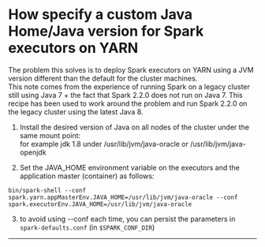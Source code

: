 # How specify a custom Java Home/Java version for Spark executors on YARN

The problem this solves is to deploy Spark executors on YARN using a JVM version
different than the default for the cluster machines.   
This note comes from the experience of running Spark on a legacy cluster still using Java 7 + 
the fact that Spark 2.2.0 does not run on Java 7. This recipe has been used to work around the problem and
run Spark 2.2.0 on the legacy cluster using the latest Java 8.

1. Install the desired version of Java on all nodes of the cluster under the same mount point:   
for example jdk 1.8 under /usr/lib/jvm/java-oracle or /usr/lib/jvm/java-openjdk

2. Set the JAVA_HOME environment variable on the executors and the application master (container) as follows:

```
bin/spark-shell --conf spark.yarn.appMasterEnv.JAVA_HOME=/usr/lib/jvm/java-oracle --conf spark.executorEnv.JAVA_HOME=/usr/lib/jvm/java-oracle
```

3. to avoid using --conf each time, you can persist the parameters in `spark-defaults.conf` (in `$SPARK_CONF_DIR`)

---
